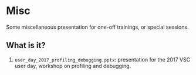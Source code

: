 # Misc
Some miscellaneous presentation for one-off trainings, or special sessions.

## What is it?
1. `user_day_2017_profiling_debugging.pptx`: presentation for the 2017
    VSC user day, workshop on profiling and debugging.
